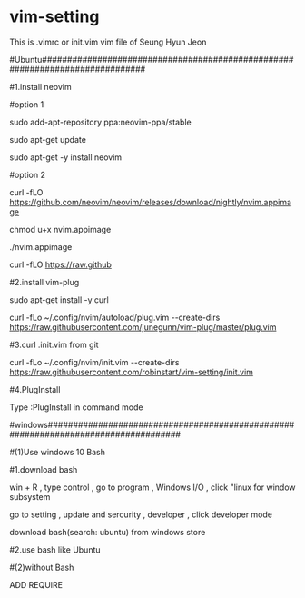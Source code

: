 # vim-setting
This is .vimrc or init.vim vim file of Seung Hyun Jeon

#Ubuntu#############################################################################


#1.install neovim

#option 1

sudo add-apt-repository ppa:neovim-ppa/stable 

sudo apt-get update

sudo apt-get -y install neovim

#option 2

curl -fLO https://github.com/neovim/neovim/releases/download/nightly/nvim.appimage

chmod u+x nvim.appimage

./nvim.appimage

curl -fLO https://raw.github

#2.install vim-plug

sudo apt-get install -y curl

curl -fLo ~/.config/nvim/autoload/plug.vim --create-dirs https://raw.githubusercontent.com/junegunn/vim-plug/master/plug.vim 

#3.curl .init.vim from git

curl -fLo ~/.config/nvim/init.vim --create-dirs https://raw.githubusercontent.com/robinstart/vim-setting/init.vim

#4.PlugInstall

Type :PlugInstall in command mode 

#windows###################################################################################

#(1)Use windows 10 Bash

#1.download bash

win + R , type control , go to program , Windows I/O , click "linux for window subsystem 

go to setting , update and sercurity , developer , click developer mode 

download bash(search: ubuntu) from windows store

#2.use bash like Ubuntu

#(2)without Bash

ADD REQUIRE








